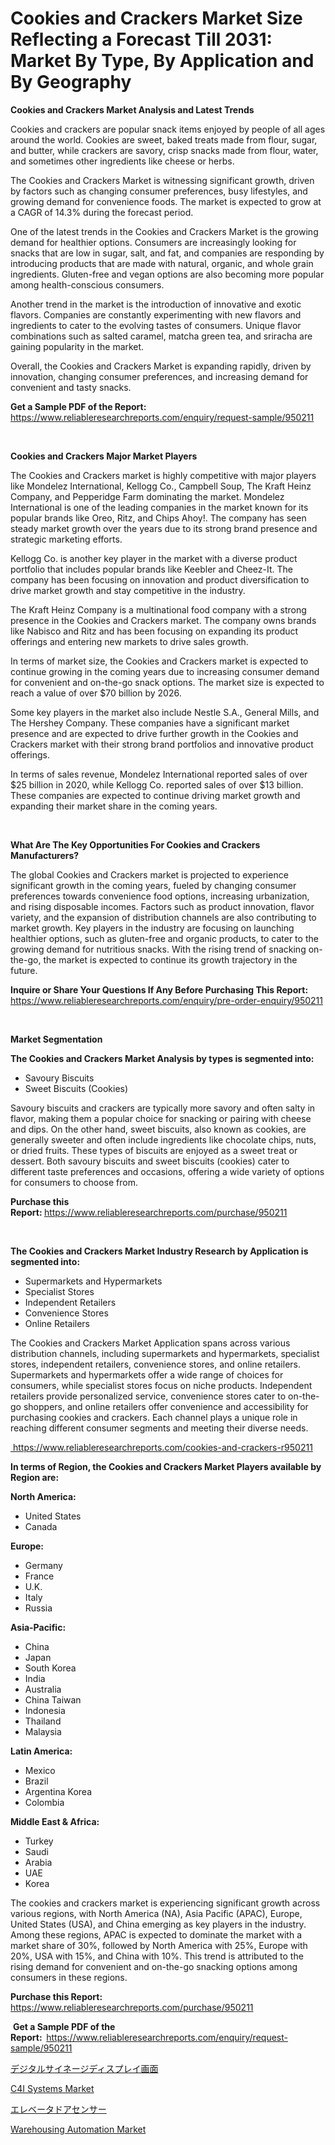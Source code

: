 <p><h1>Cookies and Crackers Market Size Reflecting a Forecast Till 2031: Market By Type, By Application and By Geography</h1></p><p><strong>Cookies and Crackers Market Analysis and Latest Trends</strong></p>
<p><p>Cookies and crackers are popular snack items enjoyed by people of all ages around the world. Cookies are sweet, baked treats made from flour, sugar, and butter, while crackers are savory, crisp snacks made from flour, water, and sometimes other ingredients like cheese or herbs.</p><p>The Cookies and Crackers Market is witnessing significant growth, driven by factors such as changing consumer preferences, busy lifestyles, and growing demand for convenience foods. The market is expected to grow at a CAGR of 14.3% during the forecast period.</p><p>One of the latest trends in the Cookies and Crackers Market is the growing demand for healthier options. Consumers are increasingly looking for snacks that are low in sugar, salt, and fat, and companies are responding by introducing products that are made with natural, organic, and whole grain ingredients. Gluten-free and vegan options are also becoming more popular among health-conscious consumers.</p><p>Another trend in the market is the introduction of innovative and exotic flavors. Companies are constantly experimenting with new flavors and ingredients to cater to the evolving tastes of consumers. Unique flavor combinations such as salted caramel, matcha green tea, and sriracha are gaining popularity in the market.</p><p>Overall, the Cookies and Crackers Market is expanding rapidly, driven by innovation, changing consumer preferences, and increasing demand for convenient and tasty snacks.</p></p>
<p><strong>Get a Sample PDF of the Report:&nbsp;</strong> <a href="https://www.reliableresearchreports.com/enquiry/request-sample/950211">https://www.reliableresearchreports.com/enquiry/request-sample/950211</a></p>
<p>&nbsp;</p>
<p><strong>Cookies and Crackers Major Market Players</strong></p>
<p><p>The Cookies and Crackers market is highly competitive with major players like Mondelez International, Kellogg Co., Campbell Soup, The Kraft Heinz Company, and Pepperidge Farm dominating the market. Mondelez International is one of the leading companies in the market known for its popular brands like Oreo, Ritz, and Chips Ahoy!. The company has seen steady market growth over the years due to its strong brand presence and strategic marketing efforts.</p><p>Kellogg Co. is another key player in the market with a diverse product portfolio that includes popular brands like Keebler and Cheez-It. The company has been focusing on innovation and product diversification to drive market growth and stay competitive in the industry.</p><p>The Kraft Heinz Company is a multinational food company with a strong presence in the Cookies and Crackers market. The company owns brands like Nabisco and Ritz and has been focusing on expanding its product offerings and entering new markets to drive sales growth.</p><p>In terms of market size, the Cookies and Crackers market is expected to continue growing in the coming years due to increasing consumer demand for convenient and on-the-go snack options. The market size is expected to reach a value of over $70 billion by 2026.</p><p>Some key players in the market also include Nestle S.A., General Mills, and The Hershey Company. These companies have a significant market presence and are expected to drive further growth in the Cookies and Crackers market with their strong brand portfolios and innovative product offerings.</p><p>In terms of sales revenue, Mondelez International reported sales of over $25 billion in 2020, while Kellogg Co. reported sales of over $13 billion. These companies are expected to continue driving market growth and expanding their market share in the coming years.</p></p>
<p>&nbsp;</p>
<p><strong>What Are The Key Opportunities For Cookies and Crackers Manufacturers?</strong></p>
<p><p>The global Cookies and Crackers market is projected to experience significant growth in the coming years, fueled by changing consumer preferences towards convenience food options, increasing urbanization, and rising disposable incomes. Factors such as product innovation, flavor variety, and the expansion of distribution channels are also contributing to market growth. Key players in the industry are focusing on launching healthier options, such as gluten-free and organic products, to cater to the growing demand for nutritious snacks. With the rising trend of snacking on-the-go, the market is expected to continue its growth trajectory in the future.</p></p>
<p><strong>Inquire or Share Your Questions If Any Before Purchasing This Report:</strong> <a href="https://www.reliableresearchreports.com/enquiry/pre-order-enquiry/950211">https://www.reliableresearchreports.com/enquiry/pre-order-enquiry/950211</a></p>
<p>&nbsp;</p>
<p><strong>Market Segmentation</strong></p>
<p><strong>The Cookies and Crackers Market Analysis by types is segmented into:</strong></p>
<p><ul><li>Savoury Biscuits</li><li>Sweet Biscuits (Cookies)</li></ul></p>
<p><p>Savoury biscuits and crackers are typically more savory and often salty in flavor, making them a popular choice for snacking or pairing with cheese and dips. On the other hand, sweet biscuits, also known as cookies, are generally sweeter and often include ingredients like chocolate chips, nuts, or dried fruits. These types of biscuits are enjoyed as a sweet treat or dessert. Both savoury biscuits and sweet biscuits (cookies) cater to different taste preferences and occasions, offering a wide variety of options for consumers to choose from.</p></p>
<p><strong>Purchase this Report:&nbsp;</strong><a href="https://www.reliableresearchreports.com/purchase/950211">https://www.reliableresearchreports.com/purchase/950211</a></p>
<p>&nbsp;</p>
<p><strong>The Cookies and Crackers Market Industry Research by Application is segmented into:</strong></p>
<p><ul><li>Supermarkets and Hypermarkets</li><li>Specialist Stores</li><li>Independent Retailers</li><li>Convenience Stores</li><li>Online Retailers</li></ul></p>
<p><p>The Cookies and Crackers Market Application spans across various distribution channels, including supermarkets and hypermarkets, specialist stores, independent retailers, convenience stores, and online retailers. Supermarkets and hypermarkets offer a wide range of choices for consumers, while specialist stores focus on niche products. Independent retailers provide personalized service, convenience stores cater to on-the-go shoppers, and online retailers offer convenience and accessibility for purchasing cookies and crackers. Each channel plays a unique role in reaching different consumer segments and meeting their diverse needs.</p></p>
<p><a href="https://www.reliableresearchreports.com/cookies-and-crackers-r950211">&nbsp;https://www.reliableresearchreports.com/cookies-and-crackers-r950211</a></p>
<p><strong>In terms of Region, the Cookies and Crackers Market Players available by Region are:</strong></p>
<p>
    <p> <strong> North America: </strong>
        <ul>
            <li>United States</li>
            <li>Canada</li>
        </ul>
        </p> 
    <p> <strong> Europe: </strong>
        <ul>
            <li>Germany</li>
            <li>France</li>
            <li>U.K.</li>
            <li>Italy</li>
            <li>Russia</li>
        </ul>
        </p> 
    <p> <strong> Asia-Pacific: </strong>
        <ul>
            <li>China</li>
            <li>Japan</li>
            <li>South Korea</li>
            <li>India</li>
            <li>Australia</li>
            <li>China Taiwan</li>
            <li>Indonesia</li>
            <li>Thailand</li>
            <li>Malaysia</li>
        </ul>
        </p> 
    <p> <strong> Latin America: </strong>
        <ul>
            <li>Mexico</li>
            <li>Brazil</li>
            <li>Argentina Korea</li>
            <li>Colombia</li>
        </ul>
        </p> 
    <p> <strong> Middle East & Africa: </strong>
        <ul>
            <li>Turkey</li>
            <li>Saudi</li>
            <li>Arabia</li>
            <li>UAE</li>
            <li>Korea</li>
        </ul>
    </p>
    </p>
<p><p>The cookies and crackers market is experiencing significant growth across various regions, with North America (NA), Asia Pacific (APAC), Europe, United States (USA), and China emerging as key players in the industry. Among these regions, APAC is expected to dominate the market with a market share of 30%, followed by North America with 25%, Europe with 20%, USA with 15%, and China with 10%. This trend is attributed to the rising demand for convenient and on-the-go snacking options among consumers in these regions.</p></p>
<p><strong>Purchase this Report: </strong><a href="https://www.reliableresearchreports.com/purchase/950211">https://www.reliableresearchreports.com/purchase/950211</a></p>
<p>&nbsp;<strong>Get a Sample PDF of the Report:&nbsp;&nbsp;</strong><a href="https://www.reliableresearchreports.com/enquiry/request-sample/950211">https://www.reliableresearchreports.com/enquiry/request-sample/950211</a></p>
<p><strong></strong></p>
<p><p><a href="https://github.com/reliezer65/Market-Research-Report-List-1/blob/main/537366355250.md">デジタルサイネージディスプレイ画面</a></p><p><a href="https://www.linkedin.com/pulse/c4i-systems-market-insight-trends-growth-forecasted-from-2024-wem3c">C4I Systems Market</a></p><p><a href="https://github.com/RodHoppe07/Market-Research-Report-List-1/blob/main/910687355249.md">エレベータドアセンサー</a></p><p><a href="https://www.linkedin.com/pulse/warehousing-automation-market-size-trends-complete-industry-zlz1c">Warehousing Automation Market</a></p></p>
